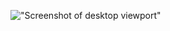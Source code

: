 !["Screenshot of desktop viewport"](https://github.com/soupIsTheCurrencyOfTheFuture/soupIsTheCurrencyOfTheFuture/blob/main/Mandelbrot_sequence_new.gif)

<!--
**soupIsTheCurrencyOfTheFuture/soupIsTheCurrencyOfTheFuture** is a ✨ _special_ ✨ repository because its `README.md` (this file) appears on your GitHub profile.

Here are some ideas to get you started:

- 🔭 I’m currently working on ...
- 🌱 I’m currently learning ...
- 👯 I’m looking to collaborate on ...
- 🤔 I’m looking for help with ...
- 💬 Ask me about ...
- 📫 How to reach me: ...
- 😄 Pronouns: ...
- ⚡ Fun fact: ...
-->
